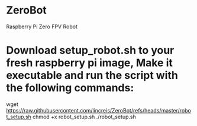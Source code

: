 # ZeroBot
Raspberry Pi Zero FPV Robot

# Download setup_robot.sh to your fresh raspberry pi image, Make it executable and run the script with the following commands:
wget https://raw.githubusercontent.com/lincreis/ZeroBot/refs/heads/master/robot_setup.sh
chmod +x robot_setup.sh
./robot_setup.sh